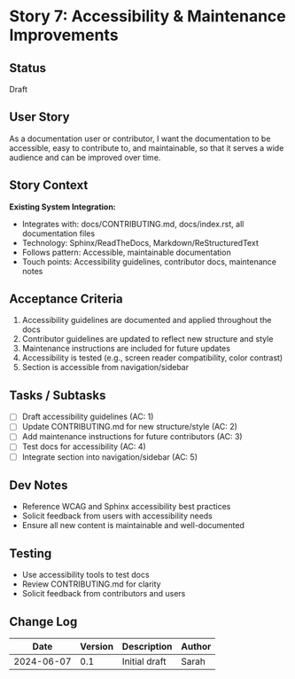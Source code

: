 # Story 7: Accessibility & Maintenance Improvements

## Status

Draft

## User Story

As a documentation user or contributor,
I want the documentation to be accessible, easy to contribute to, and maintainable,
so that it serves a wide audience and can be improved over time.

## Story Context

**Existing System Integration:**

- Integrates with: docs/CONTRIBUTING.md, docs/index.rst, all documentation files
- Technology: Sphinx/ReadTheDocs, Markdown/ReStructuredText
- Follows pattern: Accessible, maintainable documentation
- Touch points: Accessibility guidelines, contributor docs, maintenance notes

## Acceptance Criteria

1. Accessibility guidelines are documented and applied throughout the docs
2. Contributor guidelines are updated to reflect new structure and style
3. Maintenance instructions are included for future updates
4. Accessibility is tested (e.g., screen reader compatibility, color contrast)
5. Section is accessible from navigation/sidebar

## Tasks / Subtasks

- [ ] Draft accessibility guidelines (AC: 1)
- [ ] Update CONTRIBUTING.md for new structure/style (AC: 2)
- [ ] Add maintenance instructions for future contributors (AC: 3)
- [ ] Test docs for accessibility (AC: 4)
- [ ] Integrate section into navigation/sidebar (AC: 5)

## Dev Notes

- Reference WCAG and Sphinx accessibility best practices
- Solicit feedback from users with accessibility needs
- Ensure all new content is maintainable and well-documented

## Testing

- Use accessibility tools to test docs
- Review CONTRIBUTING.md for clarity
- Solicit feedback from contributors and users

## Change Log

| Date       | Version | Description   | Author |
| ---------- | ------- | ------------- | ------ |
| 2024-06-07 | 0.1     | Initial draft | Sarah  |

